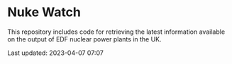 # Nuke Watch

This repository includes code for retrieving the latest information available on the output of EDF nuclear power plants in the UK.

Last updated: 2023-04-07 07:07